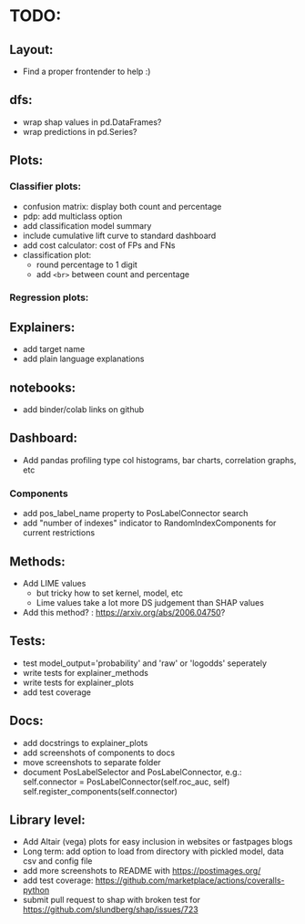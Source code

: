 
# TODO:

## Layout:
- Find a proper frontender to help :)

## dfs:
- wrap shap values in pd.DataFrames?
- wrap predictions in pd.Series?

## Plots:


### Classifier plots:
- confusion matrix: display both count and percentage
- pdp: add multiclass option
- add classification model summary
- include cumulative lift curve to standard dashboard
- add cost calculator: cost of FPs and FNs
- classification plot:
    - round percentage to 1 digit
    - add `<br>` between count and percentage

### Regression plots:

## Explainers:
- add target name 
- add plain language explanations

## notebooks:
- add binder/colab links on github

## Dashboard:
- Add pandas profiling type col histograms, bar charts, correlation graphs, etc

### Components
- add pos_label_name property to PosLabelConnector search
- add "number of indexes" indicator to RandomIndexComponents for current restrictions

## Methods:
- Add LIME values
    - but tricky how to set kernel, model, etc
    - Lime values take a lot more DS judgement than SHAP values
- Add this method? : https://arxiv.org/abs/2006.04750?

## Tests:
- test model_output='probability' and 'raw' or 'logodds' seperately
- write tests for explainer_methods
- write tests for explainer_plots
- add test coverage 

## Docs:
- add docstrings to explainer_plots
- add screenshots of components to docs
- move screenshots to separate folder
- document PosLabelSelector and PosLabelConnector, e.g.:
        self.connector = PosLabelConnector(self.roc_auc, self)
        self.register_components(self.connector)


## Library level:
- Add Altair (vega) plots for easy inclusion in websites or fastpages blogs
- Long term: add option to load from directory with pickled model, data csv and config file
- add more screenshots to README with https://postimages.org/
- add test coverage: https://github.com/marketplace/actions/coveralls-python
- submit pull request to shap with broken test for https://github.com/slundberg/shap/issues/723